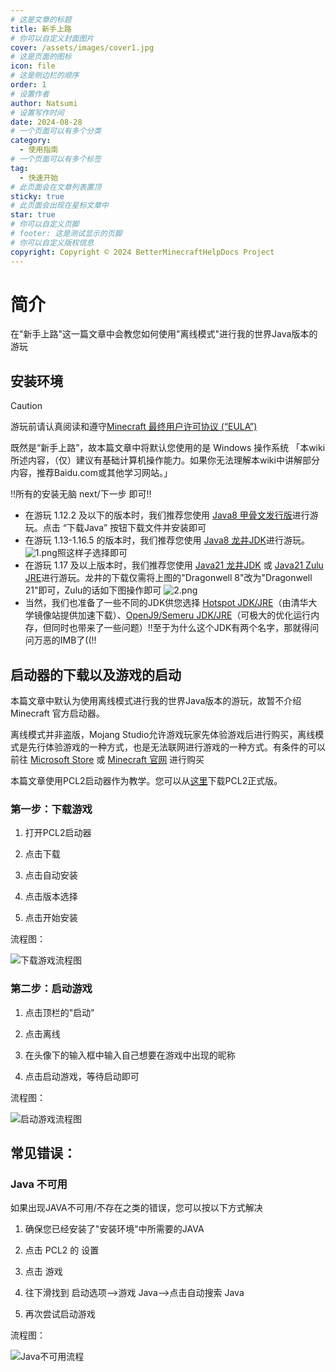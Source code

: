 ```yaml
---
# 这是文章的标题
title: 新手上路
# 你可以自定义封面图片
cover: /assets/images/cover1.jpg
# 这是页面的图标
icon: file
# 这是侧边栏的顺序
order: 1
# 设置作者
author: Natsumi
# 设置写作时间
date: 2024-08-28
# 一个页面可以有多个分类
category:
  - 使用指南
# 一个页面可以有多个标签
tag:
  - 快速开始
# 此页面会在文章列表置顶
sticky: true
# 此页面会出现在星标文章中
star: true
# 你可以自定义页脚
# footer: 这是测试显示的页脚
# 你可以自定义版权信息
copyright: Copyright © 2024 BetterMinecraftHelpDocs Project
---
```

# 简介
在"新手上路"这一篇文章中会教您如何使用"离线模式"进行我的世界Java版本的游玩

## 安装环境

> [!caution] 
> 游玩前请认真阅读和遵守[Minecraft 最终用户许可协议 (“EULA”)](https://www.minecraft.net/zh-hans/eula)

既然是“新手上路”，故本篇文章中将默认您使用的是 Windows 操作系统
「本wiki所述内容，（仅）建议有基础计算机操作能力。如果你无法理解本wiki中讲解部分内容，推荐Baidu.com或其他学习网站。」

!!所有的安装无脑 next/下一步 即可!! 

- 在游玩 1.12.2 及以下的版本时，我们推荐您使用 [Java8 甲骨文发行版](https://www.java.com/zh-CN/download/)进行游玩。点击 “下载Java” 按钮下载文件并安装即可
- 在游玩 1.13-1.16.5 的版本时，我们推荐您使用 [Java8 龙井JDK](https://dragonwell-jdk.io/#/index)进行游玩。![1.png](./index-1.png)照这样子选择即可
- 在游玩 1.17 及以上版本时，我们推荐您使用 [Java21 龙井JDK](https://dragonwell-jdk.io/#/index) 或 [Java21 Zulu JRE](https://www.azul.com/downloads/?version=java-21-lts&os=windows&architecture=x86-64-bit&package=jre#zulu)进行游玩。龙井的下载仅需将上图的"Dragonwell 8"改为"Dragonwell 21"即可，Zulu的话如下图操作即可 ![2.png](./index-2.png)
- 当然，我们也准备了一些不同的JDK供您选择 [Hotspot JDK/JRE](https://mirrors.tuna.tsinghua.edu.cn/Adoptium/)（由清华大学镜像站提供加速下载）、[OpenJ9/Semeru JDK/JRE](https://developer.ibm.com/languages/java/semeru-runtimes/downloads/)（可极大的优化运行内存，但同时也带来了一些问题）!!至于为什么这个JDK有两个名字，那就得问问万恶的IMB了((!!

## 启动器的下载以及游戏的启动
本篇文章中默认为使用离线模式进行我的世界Java版本的游玩，故暂不介绍 Minecraft 官方启动器。

离线模式并非盗版，Mojang Studio允许游戏玩家先体验游戏后进行购买，离线模式是先行体验游戏的一种方式，也是无法联网进行游戏的一种方式。有条件的可以前往 [Microsoft Store](https://www.xbox.com/zh-cn/games/store/minecraft-java-bedrock-edition-for-pc/9NXP44L49SHJ/0010) 或 [Minecraft 官网](https://www.minecraft.net/zh-hans/store/minecraft-java-bedrock-edition-pc) 进行购买

本篇文章使用PCL2启动器作为教学。您可以从[这里](https://afdian.com/p/0164034c016c11ebafcb52540025c377)下载PCL2正式版。

### 第一步：下载游戏

1. 打开PCL2启动器

2. 点击下载

3. 点击自动安装

4. 点击版本选择

5. 点击开始安装

流程图：

![下载游戏流程图](./index-3.png)

### 第二步：启动游戏

1. 点击顶栏的"启动"

2. 点击离线

3. 在头像下的输入框中输入自己想要在游戏中出现的昵称

4. 点击启动游戏，等待启动即可

流程图：

![启动游戏流程图](./index-4.png)

## 常见错误：

### Java 不可用

如果出现JAVA不可用/不存在之类的错误，您可以按以下方式解决

1. 确保您已经安装了"安装环境"中所需要的JAVA

2. 点击 PCL2 的 设置

3. 点击 游戏

4. 往下滑找到 启动选项-->游戏 Java-->点击自动搜索 Java

5. 再次尝试启动游戏

流程图：

![Java不可用流程](./index-5.png)
